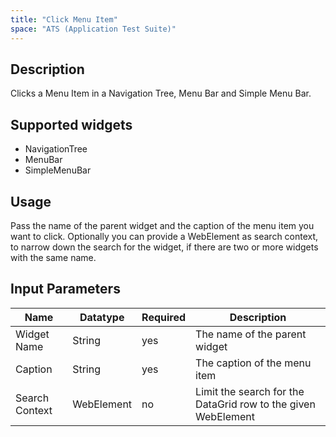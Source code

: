 ```yaml
---
title: "Click Menu Item"
space: "ATS (Application Test Suite)"
---
```

## Description
Clicks a Menu Item in a Navigation Tree, Menu Bar and Simple Menu Bar.

## Supported widgets
 + NavigationTree
 + MenuBar
 + SimpleMenuBar

## Usage
Pass the name of the parent widget and the caption of the menu item you want to click.
Optionally you can provide a WebElement as search context, to narrow down the search for the widget, if there are two or more widgets with the same name.     

## Input Parameters
Name | Datatype | Required | Description
--- | --- | --- | ---
Widget Name | String | yes | The name of the parent widget
Caption | String | yes | The caption of the menu item
Search Context | WebElement | no | Limit the search for the DataGrid row to the given WebElement
